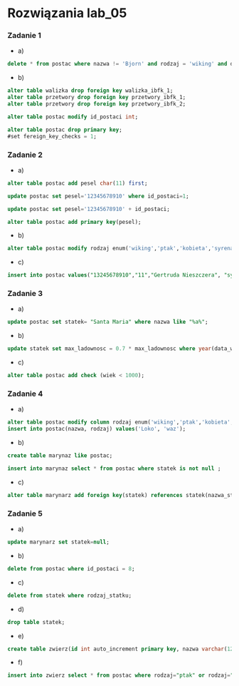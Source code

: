# Rozwiązania lab_05
### Zadanie 1
* a)
```sql
delete * from postac where nazwa != 'Bjorn' and rodzaj = 'wiking' and data_ur is not null order by data_ur asc limit 2;
```
* b)
```sql
alter table walizka drop foreign key walizka_ibfk_1;
alter table przetwory drop foreign key przetwory_ibfk_1;
alter table przetwory drop foreign key przetwory_ibfk_2;

alter table postac modify id_postaci int;

alter table postac drop primary key;
#set fereign_key_checks = 1;
```
### Zadanie 2
*   a)
```sql
alter table postac add pesel char(11) first;

update postac set pesel='12345678910' where id_postaci=1;

update postac set pesel='12345678910' + id_postaci;

alter table postac add primary key(pesel);
```
* b)
```sql
alter table postac modify rodzaj enum('wiking','ptak','kobieta','syrena')
```
* c)
```sql
insert into postac values("13245678910","11","Gertruda Nieszczera", "syrena","1678-05-17",21)
```
### Zadanie 3
* a)
```sql
update postac set statek= "Santa Maria" where nazwa like "%a%";
```
* b)
```sql
update statek set max_ladownosc = 0.7 * max_ladownosc where year(data_wodowania) between 1901 and 2000;
```
* c)
```sql
alter table postac add check (wiek < 1000);
```
### Zadanie 4
* a)
```sql
alter table postac modify column rodzaj enum('wiking','ptak','kobieta','waz');
insert into postac(nazwa, rodzaj) values('Loko', 'waz');
```
* b)
```sql
create table marynaz like postac;

insert into marynaz select * from postac where statek is not null ;
```
* c)
```sql
alter table marynarz add foreign key(statek) references statek(nazwa_statku) ON DELETE SET NULL;
```
### Zadanie 5
* a)
```sql
update marynarz set statek=null;
```
* b)
```sql
delete from postac where id_postaci = 8;
```
* c)
```sql
delete from statek where rodzaj_statku;
```
* d)
```sql
drop table statek;
```
* e)
```sql
create table zwierz(id int auto_increment primary key, nazwa varchar(120), wiek int unsigned);
```
* f)
```sql
insert into zwierz select * from postac where rodzaj="ptak" or rodzaj="wąż";
```
